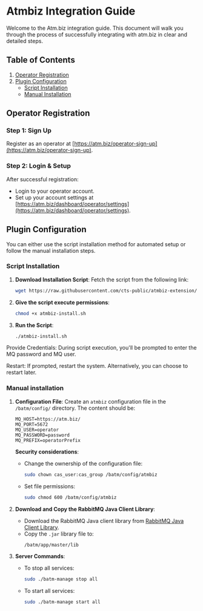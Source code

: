 # **Atmbiz Integration Guide**

Welcome to the Atm.biz integration guide. This document will walk you through the process of successfully integrating with atm.biz in clear and detailed steps.

## Table of Contents

1. [Operator Registration](#operator-registration)
2. [Plugin Configuration](#plugin-configuration)
    - [Script Installation](#script-installation)
    - [Manual Installation](#manual-installation)

## **Operator Registration**

### Step 1: Sign Up
Register as an operator at [https://atm.biz/operator-sign-up](https://atm.biz/operator-sign-up).

### Step 2: Login & Setup
After successful registration:
- Login to your operator account.
- Set up your account settings at [https://atm.biz/dashboard/operator/settings](https://atm.biz/dashboard/operator/settings).

## **Plugin Configuration**

You can either use the script installation method for automated setup or follow the manual installation steps.

### **Script Installation**

1. **Download Installation Script**: Fetch the script from the following link:
   ```bash
   wget https://raw.githubusercontent.com/cts-public/atmbiz-extension/main/atmbiz-install.sh
   ```
2. **Give the script execute permissions**:
      ```bash
      chmod +x atmbiz-install.sh
      ```
2. **Run the Script**:
    ```bash
    ./atmbiz-install.sh
    ```
   
Provide Credentials: During script execution, you'll be prompted to enter the MQ password and MQ user.

Restart: If prompted, restart the system. Alternatively, you can choose to restart later.

### Manual installation 

1. **Configuration File**: Create an `atmbiz` configuration file in the `/batm/config/` directory. The content should be:
   ```properties
   MQ_HOST=https://atm.biz/
   MQ_PORT=5672
   MQ_USER=operator
   MQ_PASSWORD=password
   MQ_PREFIX=operatorPrefix
   ```
   **Security considerations**:
   - Change the ownership of the configuration file:
     ```bash
     sudo chown cas_user:cas_group /batm/config/atmbiz
     ```
   - Set file permissions:
     ```bash
     sudo chmod 600 /batm/config/atmbiz
     ```

2. **Download and Copy the RabbitMQ Java Client Library**:
   - Download the RabbitMQ Java client library from [RabbitMQ Java Client Library](https://repo1.maven.org/maven2/com/rabbitmq/amqp-client/5.18.0/amqp-client-5.18.0.jar).
   - Copy the `.jar` library file to:
     ```bash
     /batm/app/master/lib
     ```

3. **Server Commands**:
   - To stop all services:
     ```bash
     sudo ./batm-manage stop all
     ```
   - To start all services:
     ```bash
     sudo ./batm-manage start all
     ```
